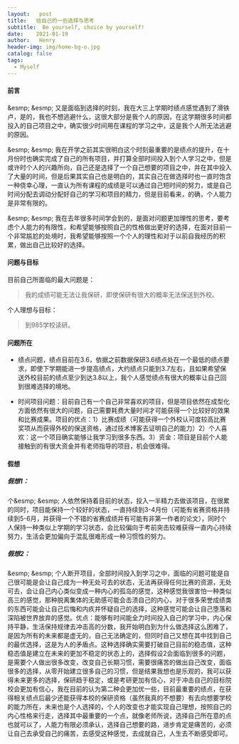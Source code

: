 ```yaml
---
layout:   post
title:   给自己的一些选择与思考
subtitle:  Be yourself, choice by yourself!
date:    2021-01-19
author:   Henry
header-img: img/home-bg-o.jpg
catalog: false
tags:
  - Myself
---
```

#### 前言
&esmp; &esmp; 又是面临到选择的时刻，我在大三上学期时绩点感觉遇到了滑铁卢，是的，我也不想逃避什么，这很大部分是我个人的原因，在这学期很多时间都投入的自己项目之中，确实很少时间用在课程的学习之中，这是我个人所无法逃避的原因。

&esmp; &esmp; 我在开学之前其实很明白这个时刻最重要的是绩点的提升，在十月份时也确实完成了自己的所有项目，并打算全部时间投入到个人学习之中，但是或许时个人的兴趣所向，自己还是选择了一个自己想要的项目之中，并在其中投入了大量的时间，但是后果其实自己也是明白的，其实自己在做选择时也一直时饱含一种侥幸心理，一直认为所有课程的成绩是可以通过自己短时间的努力，或是自己时间分配去调动分配好自己的学习和项目的精力，但是目前看来，的确，个人能力是非常有限的。

&esmp; &esmp; 我在去年很多时间学会到的，是面对问题更加理性的思考，要考虑个人能力的有限性，和希望能够按照自己的性格做出更好的选择，在面对目前一个非常尴尬的处境时，我希望能够按照一个个人的理性和对于以前自我经历的积累，做出自己比较好的选择。

#### 问题与目标
目前自己所面临的最大问题是：
> 我的成绩可能无法让我保研，即使保研有很大的概率无法保送到外校。

个人理想与目标：
> 到985学校读研。

#### 问题所在
+ 绩点问题，绩点目前在3.6，依据之前数据保研3.6绩点处在一个最低的绩点要求，即使下学期能进一步提高绩点，大约绩点只能到3.7左右，且如果希望保送外校目前的绩点至少到达3.8以上，我个人感觉绩点有很大的概率让自己回到很难选择的境地。

+ 时间项目问题：目前自己有一个自己非常喜欢的项目，但是项目依然在成型化方面依然有很大的问题，自己需要耗费大量时间才可能获得一个比较好的效果和比赛成果。项目的优点：1）比赛成绩（可能获得一个外校认可度较高比赛奖项从而获得外校的保送资格，通过技术博客去证明自己的能力）2）个人喜欢：这一个项目确实能够让我学习到很多东西。3）资金：项目是目前个人能接触到的有很大资金并有老师指导的项目，机会很难得。

#### 假想
##### 假想1：
 
个&esmp; &esmp; 人依然保持着目前的状态，投入一半精力去做该项目，在很累的同时，项目能保持一个较好的状态，一直持续到3-4月份（可能有省赛资格并持续到5-6月，并获得一个不错的省赛成绩并有可能有非第一作者的论文），同时个人保持一种类似上学期的学习状态，会比较偏向于考前突击较难获得一直内心持续努力，生活会更加偏向于混乱很难形成一种习惯性的努力。

##### 假想2：
&esmp; &esmp; 个人断开项目，全部时间投入到学习之中，面临的问题可能是自己很可能是会让自己成为一种无处可去的状态，无法再获得任何比赛的资源，无处可去，会让自己内心类似变成一种内心的孤岛的感觉，这种感觉我很害怕一种类似高三的感觉，那种脱离集体的无助感可能会击溃自己的内心，对于很多荣誉成绩类的东西可能会让自己后悔和内疚并怀疑自己的选择，这种感觉可能会让自己堕落和深陷被世界放弃的感觉。优点：能够有时间能全力时间投入自己的学习中，内心保持平静，生活保持规律去冲击高的分数，我开始明白到为什么做选择这么困难了，是因为所有的未来都是虚无的，自己无法确定的，但同时自己又想在其中找到自己的最优选择，这是为人的矛盾点。这种选择确实需要打破自己目前的稳态值，这种稳态值是建立在未来的更加不稳定的状态上的，选择假设2会面临到很多的问题，是需要个人做出很多改变，改变自己长期习惯，需要很痛苦的做出自己改变，面临很多的选择，从零开始建立很多自己的习惯，但是结果我想也是乐观的，我可以获得未来更多的选择，保研趋于稳定，或是考研更加有信心，对于冲击自己的目标院校会更加有信心，我在目前的认为第二种会更加优一些，目前最重要的绩点，在获得相关绩点后最少还能获得本校的保研资格（虽然我真的不想要）有去向想要学校的能力所在，未来也是个人选择的，个人的改变也才能实现自己理想，按照自己的内心性格来行走，选择其中最重要的一个点，就像老师所说，选择自己所在意的点也就可以了，人能力有限必须承认，选择自己想要的路，进步肯定是痛苦的，必须让自己去承受自己的痛苦，去感受这种感觉，去成就自己，人生去不断感受即可。